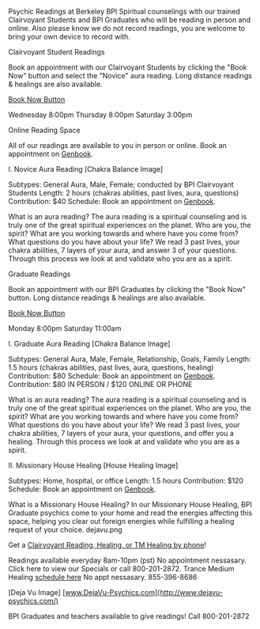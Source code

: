 Psychic Readings at Berkeley BPI
Spiritual counselings with our trained Clairvoyant Students and BPI Graduates who will be reading in person and online. Also please know we do not record readings, you are welcome to bring your own device to record with.

Clairvoyant Student Readings

Book an appointment with our Clairvoyant Students by clicking the "Book Now" button and select the "Novice" aura reading. Long distance readings & healings are also available.

[Book Now Button](http://www.genbook.com/bookings/slot/reservation/30025288?bookingSourceId=1000)

Wednesday 8:00pm
Thursday 8:00pm
Saturday 3:00pm

Online Reading Space

All of our readings are available to you in person or online.
Book an appointment on [Genbook](http://www.genbook.com/bookings/slot/reservation/30025288?bookingContactId=93429618&category=13130352).


I. Novice Aura Reading
[Chakra Balance Image]

Subtypes: General Aura, Male, Female; conducted by BPI Clairvoyant Students
Length: 2 hours (chakras abilities, past lives, aura, questions)
Contribution: $40
Schedule: Book an appointment on [Genbook](http://www.genbook.com/bookings/slot/reservation/30025288?bookingContactId=93429618&category=13130352).

What is an aura reading? The aura reading is a spiritual counseling and is truly one of the great spiritual experiences on the planet.  Who are you, the spirit?  What are you working towards and where have you come from?  What questions do you have about your life?  We read 3 past lives, your chakra abilities, 7 layers of your aura, and answer 3 of your questions. Through this process we look at and validate who you are as a spirit.

Graduate Readings

Book an appointment with our BPI Graduates by clicking the "Book Now" button. Long distance readings & healings are also available.

[Book Now Button](http://www.genbook.com/bookings/slot/reservation/30025288?bookingSourceId=1000)

Monday 8:00pm
Saturday 11:00am


I. Graduate Aura Reading
[Chakra Balance Image]

Subtypes: General Aura, Male, Female, Relationship, Goals, Family
Length: 1.5 hours (chakras abilities, past lives, aura, questions, healing)
Contribution: $80
Schedule: Book an appointment on [Genbook](http://www.genbook.com/bookings/slot/reservation/30025288?bookingContactId=93429618&category=13130352).
Contribution: $80 IN PERSON / $120 ONLINE OR PHONE

What is an aura reading? The aura reading is a spiritual counseling and is truly one of the great spiritual experiences on the planet.  Who are you, the spirit?  What are you working towards and where have you come from?  What questions do you have about your life?  We read 3 past lives, your chakra abilities, 7 layers of your aura, your questions, and offer you a healing. Through this process we look at and validate who you are as a spirit.


II. Missionary House Healing
[House Healing Image]

Subtypes: Home, hospital, or office
Length: 1.5 hours
Contribution: $120
Schedule: Book an appointment on [Genbook](http://www.genbook.com/bookings/slot/reservation/30025288?bookingContactId=93429618&category=13130352).

What is a Missionary House Healing? In our Missionary House Healing, BPI Graduate psychics come to your home and read the energies affecting this space, helping you clear out foreign energies while fulfilling a healing request of your choice.
dejavu.png

Get a [Clairvoyant Reading, Healing, or TM Healing by phone](http://www.dejavu-psychics.com/)!

Readings available everyday 8am-10pm (pst) No appointment nessasary. Click here to view our Specials or call 800-201-2872.
Trance Medium Healing [schedule here](http://www.dejavu-psychics.com/trance-medium-healing/) No appt nessasary. 855-396-8686


[Deja Vu Image]
[www.DejaVu-Psychics.com](http://www.dejavu-psychics.com/)

BPI Graduates and teachers available to give readings! Call 800-201-2872